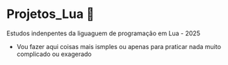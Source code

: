# Projetos_Lua 🌙

Estudos indenpentes da liguaguem de programação em Lua - 2025
- Vou fazer aqui coisas mais ismples ou apenas para praticar nada muito complicado ou exagerado